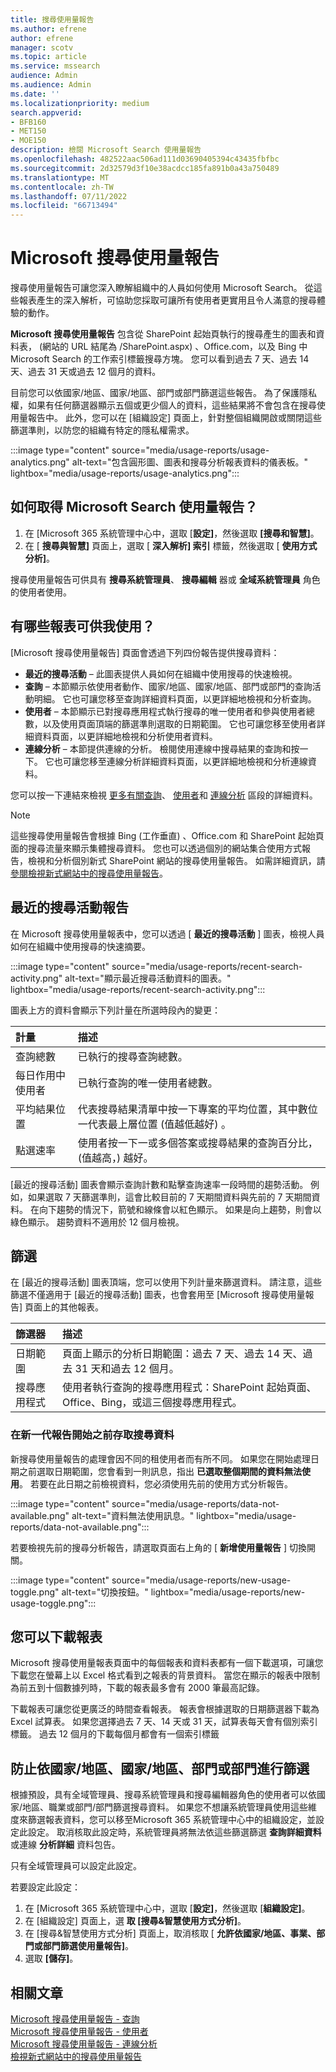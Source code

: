 ```yaml
---
title: 搜尋使用量報告
ms.author: efrene
author: efrene
manager: scotv
ms.topic: article
ms.service: mssearch
audience: Admin
ms.audience: Admin
ms.date: ''
ms.localizationpriority: medium
search.appverid:
- BFB160
- MET150
- MOE150
description: 檢閱 Microsoft Search 使用量報告
ms.openlocfilehash: 482522aac506ad111d03690405394c43435fbfbc
ms.sourcegitcommit: 2d32579d3f10e38acdcc185fa891b0a43a750489
ms.translationtype: MT
ms.contentlocale: zh-TW
ms.lasthandoff: 07/11/2022
ms.locfileid: "66713494"
---
```

# <a name="microsoft-search-usage-reports"></a>Microsoft 搜尋使用量報告

搜尋使用量報告可讓您深入瞭解組織中的人員如何使用 Microsoft Search。 從這些報表產生的深入解析，可協助您採取可讓所有使用者更實用且令人滿意的搜尋體驗的動作。   

**Microsoft 搜尋使用量報告** 包含從 SharePoint 起始頁執行的搜尋產生的圖表和資料表， (網站的 URL 結尾為 /SharePoint.aspx) 、Office.com，以及 Bing 中 Microsoft Search 的工作索引標籤搜尋方塊。 您可以看到過去 7 天、過去 14 天、過去 31 天或過去 12 個月的資料。   

目前您可以依國家/地區、國家/地區、部門或部門篩選這些報告。 為了保護隱私權，如果有任何篩選器顯示五個或更少個人的資料，這些結果將不會包含在搜尋使用量報告中。 此外，您可以在 [組織設定] 頁面上，針對整個組織開啟或關閉這些篩選準則，以防您的組織有特定的隱私權需求。  

:::image type="content" source="media/usage-reports/usage-analytics.png" alt-text="包含圓形圖、圖表和搜尋分析報表資料的儀表板。" lightbox="media/usage-reports/usage-analytics.png":::

## <a name="how-to-get-to-the-microsoft-search-usage-reports"></a>如何取得 Microsoft Search 使用量報告？ 

1. 在 [Microsoft 365 系統管理中心中，選取 [**設定]**，然後選取 **[搜尋和智慧]**。  
2. 在 [ **搜尋與智慧]** 頁面上，選取 [ **深入解析] 索引** 標籤，然後選取 [ **使用方式分析]**。 

搜尋使用量報告可供具有 **搜尋系統管理員**、 **搜尋編輯** 器或 **全域系統管理員** 角色的使用者使用。

## <a name="what-reports-are-available-to-me"></a>有哪些報表可供我使用？ 

[Microsoft 搜尋使用量報告] 頁面會透過下列四份報告提供搜尋資料：

- **最近的搜尋活動** – 此圖表提供人員如何在組織中使用搜尋的快速檢視。 
- **查詢** – 本節顯示依使用者動作、國家/地區、國家/地區、部門或部門的查詢活動明細。 它也可讓您移至查詢詳細資料頁面，以更詳細地檢視和分析查詢。 
- **使用者** – 本節顯示已對搜尋應用程式執行搜尋的唯一使用者和參與使用者總數，以及使用頁面頂端的篩選準則選取的日期範圍。 它也可讓您移至使用者詳細資料頁面，以更詳細地檢視和分析使用者資料。
- **連線分析** – 本節提供連線的分析。 檢閱使用連線中搜尋結果的查詢和按一下。 它也可讓您移至連線分析詳細資料頁面，以更詳細地檢視和分析連線資料。 

您可以按一下連結來檢視 [更多有關查詢](queries-usage-reports.md)、 [使用者](users-search-reports.md)和 [連線分析](connection-analytics-reports.md) 區段的詳細資料。 

> [!NOTE]
> 這些搜尋使用量報告會根據 Bing (工作垂直) 、Office.com 和 SharePoint 起始頁面的搜尋流量來顯示集體搜尋資料。 您也可以透過個別的網站集合使用方式報告，檢視和分析個別新式 SharePoint 網站的搜尋使用量報告。 如需詳細資訊，請 [參閱檢視新式網站中的搜尋使用量報告](/sharepoint/view-search-usage-reports-modern-sites.md)。

## <a name="recent-search-activity-report"></a>最近的搜尋活動報告

在 Microsoft 搜尋使用量報表中，您可以透過 [ **最近的搜尋活動** ] 圖表，檢視人員如何在組織中使用搜尋的快速摘要。 

:::image type="content" source="media/usage-reports/recent-search-activity.png" alt-text="顯示最近搜尋活動資料的圖表。" lightbox="media/usage-reports/recent-search-activity.png"::: 

圖表上方的資料會顯示下列計量在所選時段內的變更： 

| 計量 | 描述 |
|:-----|:-----|
|查詢總數 |已執行的搜尋查詢總數。  |
|每日作用中使用者 |已執行查詢的唯一使用者總數。  |
|平均結果位置 |代表搜尋結果清單中按一下專案的平均位置，其中數位一代表最上層位置 (值越低越好) 。|
|點選速率 |使用者按一下一或多個答案或搜尋結果的查詢百分比， (值越高，) 越好。 |

[最近的搜尋活動] 圖表會顯示查詢計數和點擊查詢速率一段時間的趨勢活動。 例如，如果選取 7 天篩選準則，這會比較目前的 7 天期間資料與先前的 7 天期間資料。 在向下趨勢的情況下，箭號和線條會以紅色顯示。 如果是向上趨勢，則會以綠色顯示。 趨勢資料不適用於 12 個月檢視。 

## <a name="filters"></a>篩選
在 [最近的搜尋活動] 圖表頂端，您可以使用下列計量來篩選資料。 請注意，這些篩選不僅適用于 [最近的搜尋活動] 圖表，也會套用至 [Microsoft 搜尋使用量報告] 頁面上的其他報表。 

| 篩選器 | 描述 |
|:-----|:-----|
|日期範圍 |頁面上顯示的分析日期範圍：過去 7 天、過去 14 天、過去 31 天和過去 12 個月。  |
|搜尋應用程式 |使用者執行查詢的搜尋應用程式：SharePoint 起始頁面、Office、Bing，或這三個搜尋應用程式。  |

### <a name="accessing-search-data-prior-to-the-start-of-new-generation-reports"></a>在新一代報告開始之前存取搜尋資料 

新搜尋使用量報告的處理會因不同的租使用者而有所不同。 如果您在開始處理日期之前選取日期範圍，您會看到一則訊息，指出 **已選取整個期間的資料無法使用**。 若要在此日期之前檢視資料，您必須使用先前的使用方式分析報告。 

:::image type="content" source="media/usage-reports/data-not-available.png" alt-text="資料無法使用訊息。" lightbox="media/usage-reports/data-not-available.png":::

若要檢視先前的搜尋分析報告，請選取頁面右上角的 [ **新增使用量報告** ] 切換開關。 

:::image type="content" source="media/usage-reports/new-usage-toggle.png" alt-text="切換按鈕。" lightbox="media/usage-reports/new-usage-toggle.png":::

## <a name="you-can-download-reports"></a>您可以下載報表
Microsoft 搜尋使用量報表頁面中的每個報表和資料表都有一個下載選項，可讓您下載您在螢幕上以 Excel 格式看到之報表的背景資料。 當您在顯示的報表中限制為前五到十個數據列時，下載的報表最多會有 2000 筆最高記錄。  

下載報表可讓您從更廣泛的時間查看報表。 報表會根據選取的日期篩選器下載為 Excel 試算表。 如果您選擇過去 7 天、14 天或 31 天，試算表每天會有個別索引標籤。 過去 12 個月的下載每個月都會有一個索引標籤

## <a name="prevent-filtering-by-country-occupation-department-or-division"></a>防止依國家/地區、國家/地區、部門或部門進行篩選
根據預設，具有全域管理員、搜尋系統管理員和搜尋編輯器角色的使用者可以依國家/地區、職業或部門/部門篩選搜尋資料。 如果您不想讓系統管理員使用這些維度來篩選報表資料，您可以移至Microsoft 365 系統管理中心中的組織設定，並設定此設定。  取消核取此設定時，系統管理員將無法依這些篩選篩選 **查詢詳細資料** 或連線 **分析詳細** 資料包告。  

只有全域管理員可以設定此設定。

若要設定此設定：
1. 在 [Microsoft 365 系統管理中心中，選取 [**設定]**，然後選取 [**組織設定]**。 
2. 在 [組織設定] 頁面上，選 **取 [搜尋&智慧使用方式分析]**。 
3. 在 [搜尋&智慧使用方式分析] 頁面上，取消核取 [ **允許依國家/地區、事業、部門或部門篩選使用量報告]**。
4. 選取 **[儲存]**。 

## <a name="related-articles"></a>相關文章

[Microsoft 搜尋使用量報告 - 查詢](queries-usage-reports.md)</br>
[Microsoft 搜尋使用量報告 - 使用者](users-search-reports.md)</br>
[Microsoft 搜尋使用量報告 - 連線分析](connection-analytics-reports.md)</br>
[檢視新式網站中的搜尋使用量報告](/sharepoint/view-search-usage-reports-modern-sites.md)


